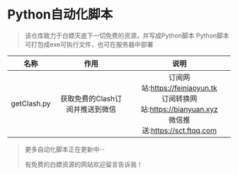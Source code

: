 # Python自动化脚本

> 该仓库致力于白嫖天底下一切免费的资源，并写成Python脚本
> Python脚本可打包成exe可执行文件，也可在服务器中部署



|    名称     |        作用         |              说明              |
| :---------: | :-----------------: | :----------------------------: |
| getClash.py | 获取免费的Clash订阅并推送到微信 | 订阅网站:https://feiniaoyun.tk<br>订阅转换网站:https://bianyuan.xyz<br>微信推送:https://sct.ftqq.com |



> 更多自动化脚本正在更新中···
>
> 有免费的白嫖资源的网站欢迎留言告诉我！


